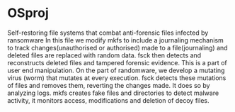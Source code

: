 # OSproj
Self-restoring file systems that combat anti-forensic files infected by ransomware
In this file we modify mkfs to include a journaling mechanism to track changes(unauthorised or authorised) made to a file(journaling) and deleted files are replaced with random data. fsck then detects and reconstructs deleted files and tampered forensic evidence. This is a part of user end manipulation.
On the part of randomware, we develop a mutating virus (worm) that mutates at every execution. fsck detects these mutations of files and removes them, reverting the changes made. It does so by analyzing logs.
mkfs creates fake files and directories to detect malware activity, it monitors access, modifications and deletion of decoy files.

